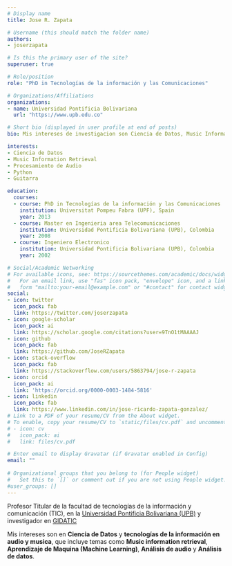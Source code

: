 ```yaml
---
# Display name
title: Jose R. Zapata

# Username (this should match the folder name)
authors:
- joserzapata

# Is this the primary user of the site?
superuser: true

# Role/position
role: "PhD in Tecnologías de la información y las Comunicaciones"

# Organizations/Affiliations
organizations:
- name: Universidad Pontificia Bolivariana
  url: "https://www.upb.edu.co"

# Short bio (displayed in user profile at end of posts)
bio: Mis intereses de investigacion son Ciencia de Datos, Music Information Retrieval y Python.

interests:
- Ciencia de Datos
- Music Information Retrieval
- Procesamiento de Audio
- Python
- Guitarra

education:
  courses:
  - course: PhD in Tecnologías de la información y las Comunicaciones
    institution: Universitat Pompeu Fabra (UPF), Spain 
    year: 2013
  - course: Master en Ingenieria area Telecomunicaciones
    institution: Universidad Pontificia Bolivariana (UPB), Colombia
    year: 2008
  - course: Ingeniero Electronico
    institution: Universidad Pontificia Bolivariana (UPB), Colombia
    year: 2002

# Social/Academic Networking
# For available icons, see: https://sourcethemes.com/academic/docs/widgets/#icons
#   For an email link, use "fas" icon pack, "envelope" icon, and a link in the
#   form "mailto:your-email@example.com" or "#contact" for contact widget.
social:
- icon: twitter
  icon_pack: fab
  link: https://twitter.com/joserzapata
- icon: google-scholar
  icon_pack: ai
  link: https://scholar.google.com/citations?user=9TnO1tMAAAAJ
- icon: github
  icon_pack: fab
  link: https://github.com/JoseRZapata
- icon: stack-overflow
  icon_pack: fab
  link: https://stackoverflow.com/users/5863794/jose-r-zapata  
- icon: orcid
  icon_pack: ai
  link: 'https://orcid.org/0000-0003-1484-5816'
- icon: linkedin
  icon_pack: fab
  link: https://www.linkedin.com/in/jose-ricardo-zapata-gonzalez/
# Link to a PDF of your resume/CV from the About widget.
# To enable, copy your resume/CV to `static/files/cv.pdf` and uncomment the lines below.  
# - icon: cv
#   icon_pack: ai
#   link: files/cv.pdf

# Enter email to display Gravatar (if Gravatar enabled in Config)
email: ""
  
# Organizational groups that you belong to (for People widget)
#   Set this to `[]` or comment out if you are not using People widget.  
#user_groups: []
---
```

Profesor Titular de la facultad de tecnologías de la información y comunicación (TIC), en la [Universidad Pontificia Bolivariana (UPB)](http://www.upb.edu.co/) y investigador en [GIDATIC](https://www.upb.edu.co/es/investigacion/nuestro-sistema/grupos/grupo-investigaciones-desarrollo-aplicacion-telecomunicaciones-informatica-medellin)

Mis intereses son en **Ciencia de Datos** y **tecnologías de la información en audio y musica**, que incluye temas como **Music information retrieval**, **Aprendizaje de Maquina (Machine Learning)**, **Análisis de audio** y **Análisis de datos**.
